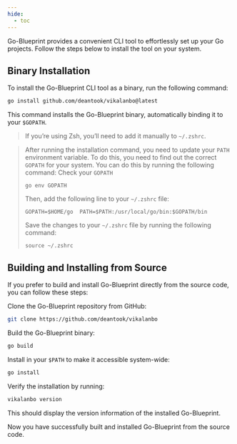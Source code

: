 ```yaml
---
hide:
  - toc
---
```


Go-Blueprint provides a convenient CLI tool to effortlessly set up your Go projects. Follow the steps below to install the tool on your system.

## Binary Installation

To install the Go-Blueprint CLI tool as a binary, run the following command:

```sh
go install github.com/deantook/vikalanbo@latest
```

This command installs the Go-Blueprint binary, automatically binding it to your `$GOPATH`.

> If you’re using Zsh, you’ll need to add it manually to `~/.zshrc`.

> After running the installation command, you need to update your `PATH` environment variable. To do this, you need to find out the correct `GOPATH` for your system. You can do this by running the following command:
> Check your `GOPATH`
>
> ```
> go env GOPATH
> ```
>
> Then, add the following line to your `~/.zshrc` file:
>
> ```
> GOPATH=$HOME/go  PATH=$PATH:/usr/local/go/bin:$GOPATH/bin
> ```
>
> Save the changes to your `~/.zshrc` file by running the following command:
>
> ```
> source ~/.zshrc
> ```

## Building and Installing from Source

If you prefer to build and install Go-Blueprint directly from the source code, you can follow these steps:

Clone the Go-Blueprint repository from GitHub:

```sh
git clone https://github.com/deantook/vikalanbo
```

Build the Go-Blueprint binary:

```sh
go build
```

Install in your `$PATH` to make it accessible system-wide:

```sh
go install
```

Verify the installation by running:

```sh
vikalanbo version
```

This should display the version information of the installed Go-Blueprint.

Now you have successfully built and installed Go-Blueprint from the source code.
